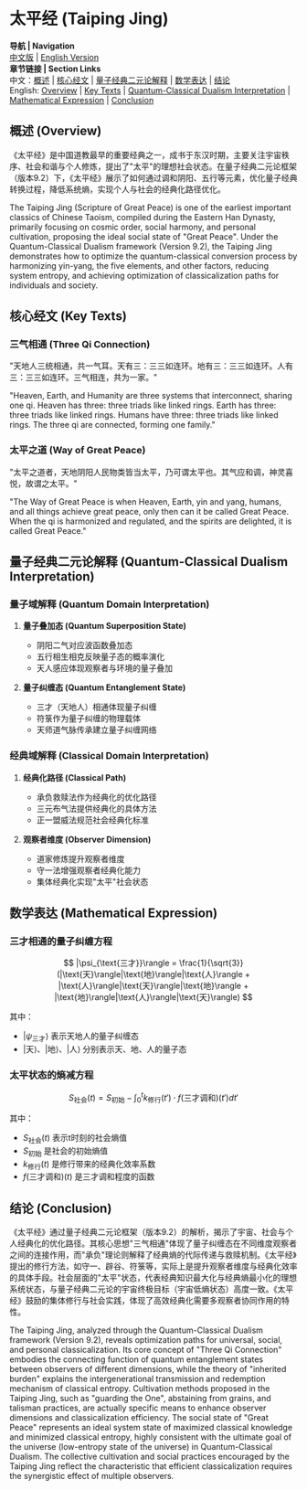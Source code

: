 # 太平经 (Taiping Jing)

**导航 | Navigation**  
[中文版](#太平经解析) | [English Version](#taiping-jing-analysis)  
**章节链接 | Section Links**  
中文：[概述](#概述-overview) | [核心经文](#核心经文-key-texts) | [量子经典二元论解释](#量子经典二元论解释-quantum-classical-dualism-interpretation) | [数学表达](#数学表达-mathematical-expression) | [结论](#结论-conclusion)  
English: [Overview](#概述-overview) | [Key Texts](#核心经文-key-texts) | [Quantum-Classical Dualism Interpretation](#量子经典二元论解释-quantum-classical-dualism-interpretation) | [Mathematical Expression](#数学表达-mathematical-expression) | [Conclusion](#结论-conclusion)

## 概述 (Overview)

《太平经》是中国道教最早的重要经典之一，成书于东汉时期，主要关注宇宙秩序、社会和谐与个人修炼，提出了"太平"的理想社会状态。在量子经典二元论框架（版本9.2）下，《太平经》展示了如何通过调和阴阳、五行等元素，优化量子经典转换过程，降低系统熵，实现个人与社会的经典化路径优化。

The Taiping Jing (Scripture of Great Peace) is one of the earliest important classics of Chinese Taoism, compiled during the Eastern Han Dynasty, primarily focusing on cosmic order, social harmony, and personal cultivation, proposing the ideal social state of "Great Peace". Under the Quantum-Classical Dualism framework (Version 9.2), the Taiping Jing demonstrates how to optimize the quantum-classical conversion process by harmonizing yin-yang, the five elements, and other factors, reducing system entropy, and achieving optimization of classicalization paths for individuals and society.

## 核心经文 (Key Texts)

### 三气相通 (Three Qi Connection)
"天地人三统相通，共一气耳。天有三：三三如连环。地有三：三三如连环。人有三：三三如连环。三气相连，共为一家。"

"Heaven, Earth, and Humanity are three systems that interconnect, sharing one qi. Heaven has three: three triads like linked rings. Earth has three: three triads like linked rings. Humans have three: three triads like linked rings. The three qi are connected, forming one family."

### 太平之道 (Way of Great Peace)
"太平之道者，天地阴阳人民物类皆当太平，乃可谓太平也。其气应和调，神灵喜悦，故谓之太平。"

"The Way of Great Peace is when Heaven, Earth, yin and yang, humans, and all things achieve great peace, only then can it be called Great Peace. When the qi is harmonized and regulated, and the spirits are delighted, it is called Great Peace."

## 量子经典二元论解释 (Quantum-Classical Dualism Interpretation)

### 量子域解释 (Quantum Domain Interpretation)
1. **量子叠加态 (Quantum Superposition State)**
   - 阴阳二气对应波函数叠加态
   - 五行相生相克反映量子态的概率演化
   - 天人感应体现观察者与环境的量子叠加

2. **量子纠缠态 (Quantum Entanglement State)**
   - 三才（天地人）相通体现量子纠缠
   - 符箓作为量子纠缠的物理载体
   - 天师道气脉传承建立量子纠缠网络

### 经典域解释 (Classical Domain Interpretation)
1. **经典化路径 (Classical Path)**
   - 承负救赎法作为经典化的优化路径
   - 三元布气法提供经典化的具体方法
   - 正一盟威法规范社会经典化标准

2. **观察者维度 (Observer Dimension)**
   - 道家修炼提升观察者维度
   - 守一法增强观察者经典化能力
   - 集体经典化实现"太平"社会状态

## 数学表达 (Mathematical Expression)

### 三才相通的量子纠缠方程

$$
|\psi_{\text{三才}}\rangle = \frac{1}{\sqrt{3}}(|\text{天}\rangle|\text{地}\rangle|\text{人}\rangle + |\text{人}\rangle|\text{天}\rangle|\text{地}\rangle + |\text{地}\rangle|\text{人}\rangle|\text{天}\rangle)
$$

其中：
- $`|\psi_{\text{三才}}\rangle`$ 表示天地人的量子纠缠态
- $`|\text{天}\rangle`$、$`|\text{地}\rangle`$、$`|\text{人}\rangle`$ 分别表示天、地、人的量子态

### 太平状态的熵减方程

$$
S_{\text{社会}}(t) = S_{\text{初始}} - \int_{0}^{t} k_{\text{修行}}(t')\cdot f(\text{三才调和})(t') dt'
$$

其中：
- $`S_{\text{社会}}(t)`$ 表示t时刻的社会熵值
- $`S_{\text{初始}}`$ 是社会的初始熵值
- $`k_{\text{修行}}(t)`$ 是修行带来的经典化效率系数
- $`f(\text{三才调和})(t)`$ 是三才调和程度的函数

## 结论 (Conclusion)

《太平经》通过量子经典二元论框架（版本9.2）的解析，揭示了宇宙、社会与个人经典化的优化路径。其核心思想"三气相通"体现了量子纠缠态在不同维度观察者之间的连接作用，而"承负"理论则解释了经典熵的代际传递与救赎机制。《太平经》提出的修行方法，如守一、辟谷、符箓等，实际上是提升观察者维度与经典化效率的具体手段。社会层面的"太平"状态，代表经典知识最大化与经典熵最小化的理想系统状态，与量子经典二元论的宇宙终极目标（宇宙低熵状态）高度一致。《太平经》鼓励的集体修行与社会实践，体现了高效经典化需要多观察者协同作用的特性。

The Taiping Jing, analyzed through the Quantum-Classical Dualism framework (Version 9.2), reveals optimization paths for universal, social, and personal classicalization. Its core concept of "Three Qi Connection" embodies the connecting function of quantum entanglement states between observers of different dimensions, while the theory of "inherited burden" explains the intergenerational transmission and redemption mechanism of classical entropy. Cultivation methods proposed in the Taiping Jing, such as "guarding the One", abstaining from grains, and talisman practices, are actually specific means to enhance observer dimensions and classicalization efficiency. The social state of "Great Peace" represents an ideal system state of maximized classical knowledge and minimized classical entropy, highly consistent with the ultimate goal of the universe (low-entropy state of the universe) in Quantum-Classical Dualism. The collective cultivation and social practices encouraged by the Taiping Jing reflect the characteristic that efficient classicalization requires the synergistic effect of multiple observers. 